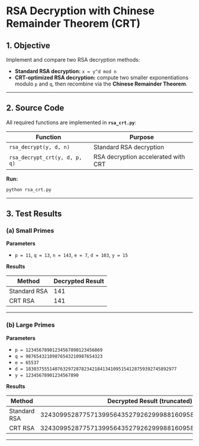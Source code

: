 # RSA Decryption with Chinese Remainder Theorem (CRT)

## 1. Objective
Implement and compare two RSA decryption methods:
- **Standard RSA decryption:** `x = y^d mod n`
- **CRT-optimized RSA decryption:** compute two smaller exponentiations modulo `p` and `q`, then recombine via the **Chinese Remainder Theorem**.

---

## 2. Source Code
All required functions are implemented in **`rsa_crt.py`**:

| Function | Purpose |
|---|---|
| `rsa_decrypt(y, d, n)` | Standard RSA decryption |
| `rsa_decrypt_crt(y, d, p, q)` | RSA decryption accelerated with CRT |

**Run:**
```bash
python rsa_crt.py
```

---

## 3. Test Results

### (a) Small Primes

**Parameters**

* `p = 11`, `q = 13`, `n = 143`, `e = 7`, `d = 103`, `y = 15`

**Results**

| Method       | Decrypted Result |
| ------------ | ---------------- | 
| Standard RSA | 141              |
| CRT RSA      | 141              |


---

### (b) Large Primes

**Parameters**

* `p = 12345678901234567890123456869`
* `q = 98765432109876543210987654323`
* `e = 65537`
* `d = 183037555140763297287823421841341095154128759392745892977`
* `y = 12345678901234567890`

**Results**

| Method       | Decrypted Result (truncated) |
| ------------ | ---------------------------- | 
| Standard RSA | 324309952877571399564352792629998816095895977177801581031                  |
| CRT RSA      | 324309952877571399564352792629998816095895977177801581031                 |


---

